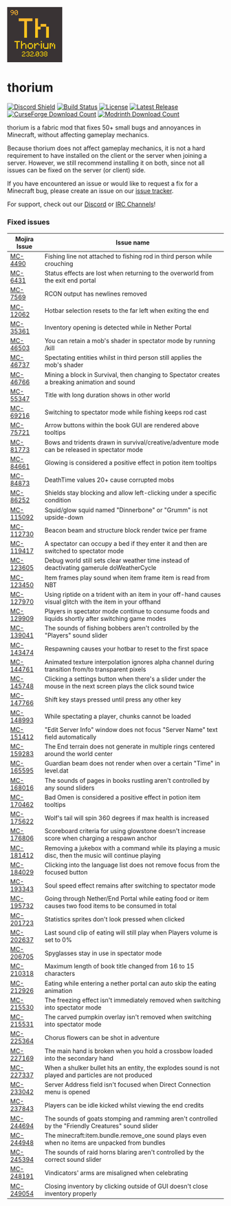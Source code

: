 <img alt="thorium Icon" src="src/main/resources/assets/thorium/icon.png" width="128">

# thorium

[![Discord Shield](https://discordapp.com/api/guilds/938463953644847205/widget.png?style=shield)](https://discord.gg/bXG8H6PVuS)
[![Build Status](https://img.shields.io/github/workflow/status/PotassiumMC/thorium/build/master)](https://github.com/PotassiumMC/thorium/actions)
[![License](https://img.shields.io/github/license/PotassiumMC/thorium)](https://github.com/PotassiumMC/thorium/blob/master/LICENSE)
[![Latest Release](https://img.shields.io/github/v/release/PotassiumMC/thorium)](https://github.com/PotassiumMC/thorium/releases)
[![CurseForge Download Count](https://cf.way2muchnoise.eu/full_thorium_downloads.svg)](https://www.curseforge.com/minecraft/mc-mods/thorium)
[![Modrinth Download Count](https://img.shields.io/modrinth/dt/ImUQFWcy?label=modrinth%20downloads)](https://modrinth.com/mod/thorium)

thorium is a fabric mod that fixes 50+ small bugs and annoyances in Minecraft, without affecting gameplay mechanics.

Because thorium does not affect gameplay mechanics, it is not a hard requirement to have installed on the client or the
server when joining a server.
However, we still recommend installing it on both, since not all issues can be fixed on the server (or client) side.

If you have encountered an issue or would like to request a fix for a Minecraft bug, please create an issue on
our [issue tracker](https://github.com/PotassiumMC/thorium/issues/new/choose).

For support, check out our [Discord](https://discord.gg/bXG8H6PVuS)
or [IRC Channels](https://webchat.esper.net/?channels=potassium)!

### Fixed issues

| Mojira Issue                                          | Issue name                                                                                                      |
|-------------------------------------------------------|-----------------------------------------------------------------------------------------------------------------|
| [MC-4490](https://bugs.mojang.com/browse/MC-4490)     | Fishing line not attached to fishing rod in third person while crouching                                        |
| [MC-6431](https://bugs.mojang.com/browse/MC-6431)     | Status effects are lost when returning to the overworld from the exit end portal                                |
| [MC-7569](https://bugs.mojang.com/browse/MC-7569)     | RCON output has newlines removed                                                                                |
| [MC-12062](https://bugs.mojang.com/browse/MC-12062)   | Hotbar selection resets to the far left when exiting the end                                                    |
| [MC-35361](https://bugs.mojang.com/browse/MC-35361)   | Inventory opening is detected while in Nether Portal                                                            |
| [MC-46503](https://bugs.mojang.com/browse/MC-46503)   | You can retain a mob's shader in spectator mode by running /kill                                                |
| [MC-46737](https://bugs.mojang.com/browse/MC-46737)   | Spectating entities whilst in third person still applies the mob's shader                                       |
| [MC-46766](https://bugs.mojang.com/browse/MC-46766)   | Mining a block in Survival, then changing to Spectator creates a breaking animation and sound                   |
| [MC-55347](https://bugs.mojang.com/browse/MC-55347)   | Title with long duration shows in other world                                                                   |
| [MC-69216](https://bugs.mojang.com/browse/MC-69216)   | Switching to spectator mode while fishing keeps rod cast                                                        |
| [MC-75721](https://bugs.mojang.com/browse/MC-75721)   | Arrow buttons within the book GUI are rendered above tooltips                                                   |
| [MC-81773](https://bugs.mojang.com/browse/MC-81773)   | Bows and tridents drawn in survival/creative/adventure mode can be released in spectator mode                   |
| [MC-84661](https://bugs.mojang.com/browse/MC-84661)   | Glowing is considered a positive effect in potion item tooltips                                                 |
| [MC-84873](https://bugs.mojang.com/browse/MC-84873)   | DeathTime values 20+ cause corrupted mobs                                                                       |
| [MC-86252](https://bugs.mojang.com/browse/MC-86252)   | Shields stay blocking and allow left-clicking under a specific condition                                        |
| [MC-115092](https://bugs.mojang.com/browse/MC-115092) | Squid/glow squid named "Dinnerbone" or "Grumm" is not upside-down                                               |
| [MC-112730](https://bugs.mojang.com/browse/MC-112730) | Beacon beam and structure block render twice per frame                                                          |
| [MC-119417](https://bugs.mojang.com/browse/MC-119417) | A spectator can occupy a bed if they enter it and then are switched to spectator mode                           |
| [MC-123605](https://bugs.mojang.com/browse/MC-123605) | Debug world still sets clear weather time instead of deactivating gamerule doWeatherCycle                       |
| [MC-123450](https://bugs.mojang.com/browse/MC-123450) | Item frames play sound when item frame item is read from NBT                                                    |
| [MC-127970](https://bugs.mojang.com/browse/MC-127970) | Using riptide on a trident with an item in your off-hand causes visual glitch with the item in your offhand     |
| [MC-129909](https://bugs.mojang.com/browse/MC-129909) | Players in spectator mode continue to consume foods and liquids shortly after switching game modes              |
| [MC-139041](https://bugs.mojang.com/browse/MC-139041) | The sounds of fishing bobbers aren't controlled by the "Players" sound slider                                   |
| [MC-143474](https://bugs.mojang.com/browse/MC-143474) | Respawning causes your hotbar to reset to the first space                                                       |
| [MC-144761](https://bugs.mojang.com/browse/MC-144761) | Animated texture interpolation ignores alpha channel during transition from/to transparent pixels               |
| [MC-145748](https://bugs.mojang.com/browse/MC-145748) | Clicking a settings button when there's a slider under the mouse in the next screen plays the click sound twice |
| [MC-147766](https://bugs.mojang.com/browse/MC-147766) | Shift key stays pressed until press any other key                                                               |
| [MC-148993](https://bugs.mojang.com/browse/MC-148993) | While spectating a player, chunks cannot be loaded                                                              |
| [MC-151412](https://bugs.mojang.com/browse/MC-151412) | "Edit Server Info" window does not focus "Server Name" text field automatically                                 |
| [MC-159283](https://bugs.mojang.com/browse/MC-159283) | The End terrain does not generate in multiple rings centered around the world center                            |
| [MC-165595](https://bugs.mojang.com/browse/MC-165595) | Guardian beam does not render when over a certain "Time" in level.dat                                           |
| [MC-168016](https://bugs.mojang.com/browse/MC-168016) | The sounds of pages in books rustling aren't controlled by any sound sliders                                    |
| [MC-170462](https://bugs.mojang.com/browse/MC-170462) | Bad Omen is considered a positive effect in potion item tooltips                                                |
| [MC-175622](https://bugs.mojang.com/browse/MC-175622) | Wolf's tail will spin 360 degrees if max health is increased                                                    |
| [MC-176806](https://bugs.mojang.com/browse/MC-176806) | Scoreboard criteria for using glowstone doesn't increase score when charging a respawn anchor                   |
| [MC-181412](https://bugs.mojang.com/browse/MC-181412) | Removing a jukebox with a command while its playing a music disc, then the music will continue playing          |
| [MC-184029](https://bugs.mojang.com/browse/MC-184029) | Clicking into the language list does not remove focus from the focused button                                   |
| [MC-193343](https://bugs.mojang.com/browse/MC-193343) | Soul speed effect remains after switching to spectator mode                                                     |
| [MC-195732](https://bugs.mojang.com/browse/MC-195732) | Going through Nether/End Portal while eating food or item causes two food items to be consumed in total         |
| [MC-201723](https://bugs.mojang.com/browse/MC-201723) | Statistics sprites don't look pressed when clicked                                                              |
| [MC-202637](https://bugs.mojang.com/browse/MC-202637) | Last sound clip of eating will still play when Players volume is set to 0%                                      |
| [MC-206705](https://bugs.mojang.com/browse/MC-206705) | Spyglasses stay in use in spectator mode                                                                        |
| [MC-210318](https://bugs.mojang.com/browse/MC-210318) | Maximum length of book title changed from 16 to 15 characters                                                   |
| [MC-212926](https://bugs.mojang.com/browse/MC-212926) | Eating while entering a nether portal can auto skip the eating animation                                        |
| [MC-215530](https://bugs.mojang.com/browse/MC-215530) | The freezing effect isn't immediately removed when switching into spectator mode                                |
| [MC-215531](https://bugs.mojang.com/browse/MC-215531) | The carved pumpkin overlay isn't removed when switching into spectator mode                                     |
| [MC-225364](https://bugs.mojang.com/browse/MC-225364) | Chorus flowers can be shot in adventure                                                                         |
| [MC-227169](https://bugs.mojang.com/browse/MC-227169) | The main hand is broken when you hold a crossbow loaded into the secondary hand                                 |
| [MC-227337](https://bugs.mojang.com/browse/MC-227337) | When a shulker bullet hits an entity, the explodes sound is not played and particles are not produced           |
| [MC-233042](https://bugs.mojang.com/browse/MC-233042) | Server Address field isn't focused when Direct Connection menu is opened                                        |
| [MC-237843](https://bugs.mojang.com/browse/MC-237843) | Players can be idle kicked whilst viewing the end credits                                                       |
| [MC-244694](https://bugs.mojang.com/browse/MC-244694) | The sounds of goats stomping and ramming aren't controlled by the "Friendly Creatures" sound slider             |
| [MC-244948](https://bugs.mojang.com/browse/MC-244948) | The minecraft:item.bundle.remove_one sound plays even when no items are unpacked from bundles                   |
| [MC-245394](https://bugs.mojang.com/browse/MC-245394) | The sounds of raid horns blaring aren't controlled by the correct sound slider                                  |
| [MC-248191](https://bugs.mojang.com/browse/MC-248191) | Vindicators' arms are misaligned when celebrating                                                               |
| [MC-249054](https://bugs.mojang.com/browse/MC-249054) | Closing inventory by clicking outside of GUI doesn't close inventory properly                                   |
